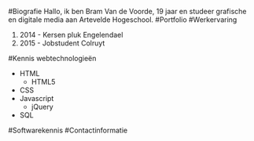 #Biografie
Hallo, ik ben Bram Van de Voorde, 19 jaar en studeer grafische en digitale media aan Artevelde Hogeschool.
#Portfolio
#Werkervaring
1. 2014 - Kersen pluk Engelendael 
2. 2015 - Jobstudent Colruyt

#Kennis webtechnologieën
* HTML
	* HTML5
* CSS
* Javascript
	* jQuery
* SQL
  
#Softwarekennis
#Contactinformatie

